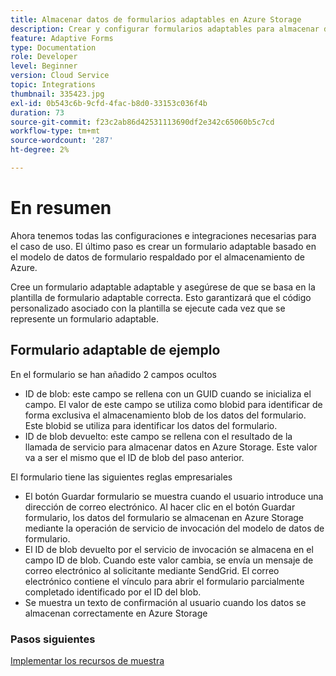 ```yaml
---
title: Almacenar datos de formularios adaptables en Azure Storage
description: Crear y configurar formularios adaptables para almacenar datos en Azure Storage.
feature: Adaptive Forms
type: Documentation
role: Developer
level: Beginner
version: Cloud Service
topic: Integrations
thumbnail: 335423.jpg
exl-id: 0b543c6b-9cfd-4fac-b8d0-33153c036f4b
duration: 73
source-git-commit: f23c2ab86d42531113690df2e342c65060b5c7cd
workflow-type: tm+mt
source-wordcount: '287'
ht-degree: 2%

---
```


# En resumen

Ahora tenemos todas las configuraciones e integraciones necesarias para el caso de uso. El último paso es crear un formulario adaptable basado en el modelo de datos de formulario respaldado por el almacenamiento de Azure.

Cree un formulario adaptable adaptable y asegúrese de que se basa en la plantilla de formulario adaptable correcta. Esto garantizará que el código personalizado asociado con la plantilla se ejecute cada vez que se represente un formulario adaptable.

## Formulario adaptable de ejemplo

En el formulario se han añadido 2 campos ocultos

* ID de blob: este campo se rellena con un GUID cuando se inicializa el campo. El valor de este campo se utiliza como blobid para identificar de forma exclusiva el almacenamiento blob de los datos del formulario. Este blobid se utiliza para identificar los datos del formulario.
* ID de blob devuelto: este campo se rellena con el resultado de la llamada de servicio para almacenar datos en Azure Storage. Este valor va a ser el mismo que el ID de blob del paso anterior.

El formulario tiene las siguientes reglas empresariales

* El botón Guardar formulario se muestra cuando el usuario introduce una dirección de correo electrónico. Al hacer clic en el botón Guardar formulario, los datos del formulario se almacenan en Azure Storage mediante la operación de servicio de invocación del modelo de datos de formulario.
* El ID de blob devuelto por el servicio de invocación se almacena en el campo ID de blob. Cuando este valor cambia, se envía un mensaje de correo electrónico al solicitante mediante SendGrid. El correo electrónico contiene el vínculo para abrir el formulario parcialmente completado identificado por el ID del blob.
* Se muestra un texto de confirmación al usuario cuando los datos se almacenan correctamente en Azure Storage

### Pasos siguientes

[Implementar los recursos de muestra](./deploy-sample-assets.md)
